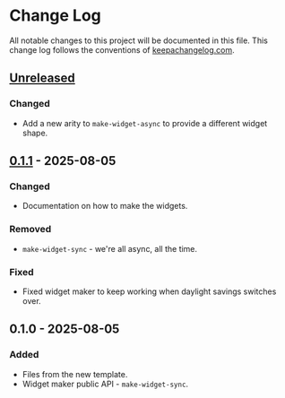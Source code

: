 # Change Log
All notable changes to this project will be documented in this file. This change log follows the conventions of [keepachangelog.com](http://keepachangelog.com/).

## [Unreleased]
### Changed
- Add a new arity to `make-widget-async` to provide a different widget shape.

## [0.1.1] - 2025-08-05
### Changed
- Documentation on how to make the widgets.

### Removed
- `make-widget-sync` - we're all async, all the time.

### Fixed
- Fixed widget maker to keep working when daylight savings switches over.

## 0.1.0 - 2025-08-05
### Added
- Files from the new template.
- Widget maker public API - `make-widget-sync`.

[Unreleased]: https://sourcehost.site/your-name/delta-il-to-ld-converter/compare/0.1.1...HEAD
[0.1.1]: https://sourcehost.site/your-name/delta-il-to-ld-converter/compare/0.1.0...0.1.1
